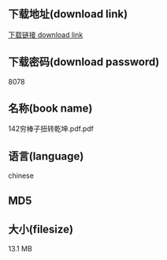 ## 下载地址(download link)
[下载链接 download link](https://voluble-croquembouche-d321dc.netlify.app/?s=142%E7%A9%B7%E6%A3%92%E5%AD%90%E6%89%AD%E8%BD%AC%E4%B9%BE%E5%9D%A4.pdf)

## 下载密码(download password)
8078

## 名称(book name)
142穷棒子扭转乾坤.pdf.pdf

## 语言(language)
chinese

## MD5


## 大小(filesize)
13.1 MB
